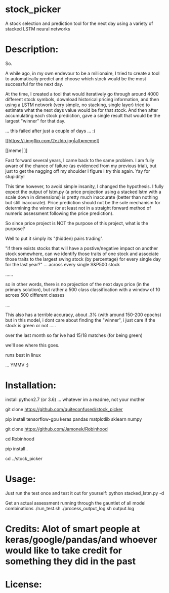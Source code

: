 # stock_picker
A stock selection and prediction tool for the next day using a variety of stacked LSTM neural networks

# Description: 

So. 

A while ago, in my own endevour to be a millionaire, I tried to create a tool to automatically predict and choose which stock would be the most successful for the next day.

At the time, I created a tool that would iteratively go through around 4000 different stock symbols, download historical pricing information, and then using a LSTM network (very simple, no stacking, single layer) tried to estimate what the next days value would be for that stock. And then after accumulating each stock prediction, gave a single result that would be the largest "winner" for that day.

... this failed after just a couple of days ... :(

[[https://i.imgflip.com/2ezldo.jpg|alt=meme]]
<div class="imagelink_wikilogo">[[meme|&nbsp;]]</div>

Fast forward several years, I came back to the same problem. I am fully aware of the chance of failure (as evidenced from my previous trial), but just to get the nagging off my shoulder I figure I try this again. Yay for stupidity! 

This time however, to avoid simple insanity, I changed the hypothesis. I fully expect the output of lstm.py (a price projection using a stacked lstm with a scale down in dimensions) is pretty much inaccurate (better than nothing but still inaccurate). Price prediction should not be the sole mechanism for determining the winner (or at least not in a straight forward method of numeric assessment following the price prediction). 

So since price project is NOT the purpose of this project, what is the purpose? 

Well to put it simply its "(hidden) pairs trading".

"if there exists stocks that will have a postive/negative impact on another stock somewhere, can we identify those traits of one stock and associate those traits to the largest swing stock (by percentage) for every single day for the last year?" ... across every single S&P500 stock

......

so in other words, there is no projection of the next days price (in the primary solution), but rather a 500 class classification with a window of 10 across 500 different classes


....


This also has a terrible accuracy, about .3% (with around 150-200 epochs) but in this model, i dont care about finding the "winner", i just care if the stock is green or not .....


over the last month so far ive had 15/18 matches (for being green)


we'll see where this goes.


runs best in linux


... YMMV :)



# Installation:

install python2.7 (or 3.6) ... whatever im a readme, not your mother

git clone https://github.com/quiteconfused/stock_picker

pip install tensorflow-gpu keras pandas matplotlib sklearn numpy

git clone https://github.com/Jamonek/Robinhood

cd Robinhood

pip install .

cd ../stock_picker

# Usage: 

Just run the test once and test it out for yourself:
python stacked_lstm.py -d 

Get an actual assessment running through the gauntlet of all model combinations
./run_test.sh
./process_output_log.sh output.log

# Credits: Alot of smart people at keras/google/pandas/and whoever would like to take credit for something they did in the past

# License: 

